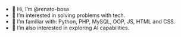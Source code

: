 - 👋 Hi, I’m @renato-bosa
- 👀 I’m interested in solving problems with tech. 
- 💞️ I’m familiar with: Python, PHP, MySQL, OOP, JS, HTML and CSS.
- 🌱 I’m also interested in exploring AI capabilities.

<!---
renato-bosa/renato-bosa is a ✨ special ✨ repository because its `README.md` (this file) appears on your GitHub profile.
You can click the Preview link to take a look at your changes.
--->
